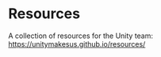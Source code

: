 # Resources
A collection of resources for the Unity team: https://unitymakesus.github.io/resources/
